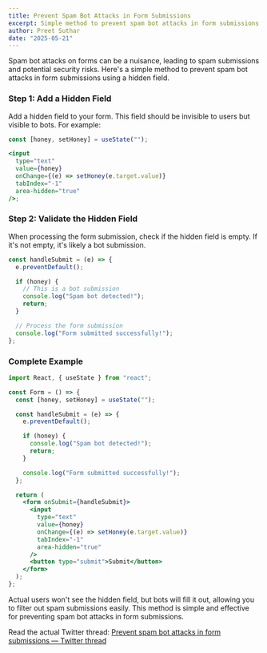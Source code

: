 ```yaml
---
title: Prevent Spam Bot Attacks in Form Submissions
excerpt: Simple method to prevent spam bot attacks in form submissions
author: Preet Suthar
date: "2025-05-21"
---
```


Spam bot attacks on forms can be a nuisance, leading to spam submissions and potential security risks. Here's a simple method to prevent spam bot attacks in form submissions using a hidden field.

### Step 1: Add a Hidden Field

Add a hidden field to your form. This field should be invisible to users but visible to bots. For example:

```jsx
const [honey, setHoney] = useState("");

<input
  type="text"
  value={honey}
  onChange={(e) => setHoney(e.target.value)}
  tabIndex="-1"
  area-hidden="true"
/>;
```

### Step 2: Validate the Hidden Field

When processing the form submission, check if the hidden field is empty. If it's not empty, it's likely a bot submission.

```jsx
const handleSubmit = (e) => {
  e.preventDefault();

  if (honey) {
    // This is a bot submission
    console.log("Spam bot detected!");
    return;
  }

  // Process the form submission
  console.log("Form submitted successfully!");
};
```

### Complete Example

```jsx
import React, { useState } from "react";

const Form = () => {
  const [honey, setHoney] = useState("");

  const handleSubmit = (e) => {
    e.preventDefault();

    if (honey) {
      console.log("Spam bot detected!");
      return;
    }

    console.log("Form submitted successfully!");
  };

  return (
    <form onSubmit={handleSubmit}>
      <input
        type="text"
        value={honey}
        onChange={(e) => setHoney(e.target.value)}
        tabIndex="-1"
        area-hidden="true"
      />
      <button type="submit">Submit</button>
    </form>
  );
};
```

Actual users won't see the hidden field, but bots will fill it out, allowing you to filter out spam submissions easily. This method is simple and effective for preventing spam bot attacks in form submissions.

Read the actual Twitter thread: [Prevent spam bot attacks in form submissions — Twitter thread](https://x.com/preetsuthar17/status/1926188828169015371)
